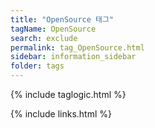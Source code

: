 ```yaml
---
title: "OpenSource 태그"
tagName: OpenSource
search: exclude
permalink: tag_OpenSource.html
sidebar: information_sidebar
folder: tags
---
```

{% include taglogic.html %}

{% include links.html %}
